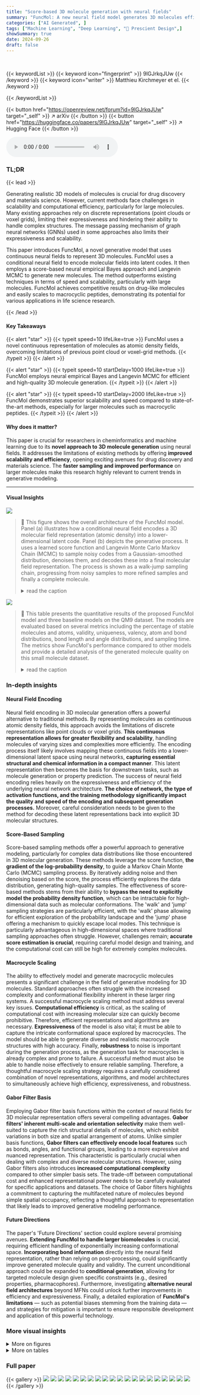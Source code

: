```yaml
---
title: "Score-based 3D molecule generation with neural fields"
summary: "FuncMol: A new neural field model generates 3D molecules efficiently, outperforming existing methods by achieving an order of magnitude faster sampling speed."
categories: ["AI Generated", ]
tags: ["Machine Learning", "Deep Learning", "🏢 Prescient Design",]
showSummary: true
date: 2024-09-26
draft: false
---
```


<br>

{{< keywordList >}}
{{< keyword icon="fingerprint" >}} 9lGJrkqJUw {{< /keyword >}}
{{< keyword icon="writer" >}} Matthieu Kirchmeyer et el. {{< /keyword >}}
 
{{< /keywordList >}}

{{< button href="https://openreview.net/forum?id=9lGJrkqJUw" target="_self" >}}
↗ arXiv
{{< /button >}}
{{< button href="https://huggingface.co/papers/9lGJrkqJUw" target="_self" >}}
↗ Hugging Face
{{< /button >}}



<audio controls>
    <source src="https://ai-paper-reviewer.com/9lGJrkqJUw/podcast.wav" type="audio/wav">
    Your browser does not support the audio element.
</audio>


### TL;DR


{{< lead >}}

Generating realistic 3D models of molecules is crucial for drug discovery and materials science.  However, current methods face challenges in scalability and computational efficiency, particularly for large molecules.  Many existing approaches rely on discrete representations (point clouds or voxel grids), limiting their expressiveness and hindering their ability to handle complex structures.  The message passing mechanism of graph neural networks (GNNs) used in some approaches also limits their expressiveness and scalability.

This paper introduces FuncMol, a novel generative model that uses continuous neural fields to represent 3D molecules. FuncMol uses a conditional neural field to encode molecular fields into latent codes. It then employs a score-based neural empirical Bayes approach and Langevin MCMC to generate new molecules.  The method outperforms existing techniques in terms of speed and scalability, particularly with large molecules. FuncMol achieves competitive results on drug-like molecules and easily scales to macrocyclic peptides, demonstrating its potential for various applications in life science research.

{{< /lead >}}


#### Key Takeaways

{{< alert "star" >}}
{{< typeit speed=10 lifeLike=true >}} FuncMol uses a novel continuous representation of molecules as atomic density fields, overcoming limitations of previous point cloud or voxel-grid methods. {{< /typeit >}}
{{< /alert >}}

{{< alert "star" >}}
{{< typeit speed=10 startDelay=1000 lifeLike=true >}} FuncMol employs neural empirical Bayes and Langevin MCMC for efficient and high-quality 3D molecule generation. {{< /typeit >}}
{{< /alert >}}

{{< alert "star" >}}
{{< typeit speed=10 startDelay=2000 lifeLike=true >}} FuncMol demonstrates superior scalability and speed compared to state-of-the-art methods, especially for larger molecules such as macrocyclic peptides. {{< /typeit >}}
{{< /alert >}}

#### Why does it matter?
This paper is crucial for researchers in cheminformatics and machine learning due to its **novel approach to 3D molecule generation** using neural fields.  It addresses the limitations of existing methods by offering **improved scalability and efficiency**, opening exciting avenues for drug discovery and materials science. The **faster sampling and improved performance** on larger molecules make this research highly relevant to current trends in generative modeling.

------
#### Visual Insights



![](https://ai-paper-reviewer.com/9lGJrkqJUw/figures_1_1.jpg)

> 🔼 This figure shows the overall architecture of the FuncMol model.  Panel (a) illustrates how a conditional neural field encodes a 3D molecular field representation (atomic density) into a lower-dimensional latent code. Panel (b) depicts the generative process. It uses a learned score function and Langevin Monte Carlo Markov Chain (MCMC) to sample noisy codes from a Gaussian-smoothed distribution, denoises them, and decodes these into a final molecular field representation.  The process is shown as a walk-jump sampling chain, progressing from noisy samples to more refined samples and finally a complete molecule.
> <details>
> <summary>read the caption</summary>
> Figure 1: (a) a conditional neural field encodes a molecular field v into a low dimensional latent code z. (b) using a learned score function ge, FuncMol performs sampling in latent space via Langevin MCMC. These codes are decoded back into molecules.
> </details>





![](https://ai-paper-reviewer.com/9lGJrkqJUw/tables_7_1.jpg)

> 🔼 This table presents the quantitative results of the proposed FuncMol model and three baseline models on the QM9 dataset.  The models are evaluated based on several metrics including the percentage of stable molecules and atoms, validity, uniqueness, valency, atom and bond distributions, bond length and angle distributions, and sampling time. The metrics show FuncMol's performance compared to other models and provide a detailed analysis of the generated molecule quality on this small molecule dataset.
> <details>
> <summary>read the caption</summary>
> Table 1: QM9 results w.r.t. test set for 10000 samples per model. ↑↓ indicate that higher/lower numbers are better. The row data are randomly sampled molecules from the validation set. We report 1-sigma error bars over 3 sampling runs.
> </details>





### In-depth insights


#### Neural Field Encoding
Neural field encoding in 3D molecular generation offers a powerful alternative to traditional methods.  By representing molecules as continuous atomic density fields, this approach avoids the limitations of discrete representations like point clouds or voxel grids.  **This continuous representation allows for greater flexibility and scalability**, handling molecules of varying sizes and complexities more efficiently.  The encoding process itself likely involves mapping these continuous fields into a lower-dimensional latent space using neural networks, **capturing essential structural and chemical information in a compact manner**.  This latent representation then becomes the basis for downstream tasks, such as molecule generation or property prediction.  The success of neural field encoding relies heavily on the expressiveness and efficiency of the underlying neural network architecture.  **The choice of network, the type of activation functions, and the training methodology significantly impact the quality and speed of the encoding and subsequent generation processes.**  Moreover, careful consideration needs to be given to the method for decoding these latent representations back into explicit 3D molecular structures.

#### Score-Based Sampling
Score-based sampling methods offer a powerful approach to generative modeling, particularly for complex data distributions like those encountered in 3D molecular generation.  These methods leverage the score function, **the gradient of the log-probability density**, to guide a Markov Chain Monte Carlo (MCMC) sampling process. By iteratively adding noise and then denoising based on the score, the process efficiently explores the data distribution, generating high-quality samples.  The effectiveness of score-based methods stems from their ability to **bypass the need to explicitly model the probability density function**, which can be intractable for high-dimensional data such as molecular conformations.  The 'walk' and 'jump' sampling strategies are particularly efficient, with the 'walk' phase allowing for efficient exploration of the probability landscape and the 'jump' phase offering a mechanism to quickly escape local modes.  This technique is particularly advantageous in high-dimensional spaces where traditional sampling approaches often struggle. However, challenges remain; **accurate score estimation is crucial**, requiring careful model design and training, and the computational cost can still be high for extremely complex molecules.

#### Macrocycle Scaling
The ability to effectively model and generate macrocyclic molecules presents a significant challenge in the field of generative modeling for 3D molecules.  Standard approaches often struggle with the increased complexity and conformational flexibility inherent in these larger ring systems.  A successful macrocycle scaling method must address several key issues. **Computational efficiency** is critical, as the scaling of computational cost with increasing molecular size can quickly become prohibitive.  Therefore, efficient representations and algorithms are necessary. **Expressiveness** of the model is also vital; it must be able to capture the intricate conformational space explored by macrocycles.  The model should be able to generate diverse and realistic macrocycle structures with high accuracy. Finally, **robustness** to noise is important during the generation process, as the generation task for macrocycles is already complex and prone to failure. A successful method must also be able to handle noise effectively to ensure reliable sampling.  Therefore, a thoughtful macrocycle scaling strategy requires a carefully considered combination of novel representations, algorithms, and model architectures to simultaneously achieve high efficiency, expressiveness, and robustness.

#### Gabor Filter Basis
Employing Gabor filter basis functions within the context of neural fields for 3D molecular representation offers several compelling advantages.  **Gabor filters' inherent multi-scale and orientation selectivity** make them well-suited to capture the rich structural details of molecules, which exhibit variations in both size and spatial arrangement of atoms.  Unlike simpler basis functions, **Gabor filters can effectively encode local features** such as bonds, angles, and functional groups, leading to a more expressive and nuanced representation. This characteristic is particularly crucial when dealing with complex and diverse molecular structures.  However, using Gabor filters also introduces **increased computational complexity** compared to other simpler basis sets.  The trade-off between computational cost and enhanced representational power needs to be carefully evaluated for specific applications and datasets. The choice of Gabor filters highlights a commitment to capturing the multifaceted nature of molecules beyond simple spatial occupancy, reflecting a thoughtful approach to representation that likely leads to improved generative modeling performance.

#### Future Directions
The paper's 'Future Directions' section could explore several promising avenues.  **Extending FuncMol to handle larger biomolecules** is crucial, requiring efficient handling of exponentially increasing conformational space.  **Incorporating bond information** directly into the neural field representation, rather than relying on post-processing, could significantly improve generated molecule quality and validity.  The current unconditional approach could be expanded to **conditional generation**, allowing for targeted molecule design given specific constraints (e.g., desired properties, pharmacophores).  Furthermore, investigating **alternative neural field architectures** beyond MFNs could unlock further improvements in efficiency and expressiveness.  Finally, a detailed exploration of **FuncMol's limitations** — such as potential biases stemming from the training data — and strategies for mitigation is important to ensure responsible development and application of this powerful technology.


### More visual insights

<details>
<summary>More on figures
</summary>


![](https://ai-paper-reviewer.com/9lGJrkqJUw/figures_3_1.jpg)

> 🔼 This figure shows the architecture of the conditional neural field used in FuncMol.  Panel (a) depicts the overall flow, where a latent code z and 3D coordinates x are input, and the occupancy field at x is output. Panel (b) zooms in on a single multiplicative block, showing the processing steps involving FiLM (FiLM layers) and elementwise multiplication (Hadamard product) within each layer.
> <details>
> <summary>read the caption</summary>
> Figure 2: Conditional neural field fθ using the multiplicative filter network architecture. (a) A latent code z and some coordinates x are given as input to the model that outputs the occupancy field at that location for the corresponding molecule, fθ(x, z). (b) The code and coordinates are processed via FiLM layers and Hadamard products. We denote the overall operation at layer l as H(l).
> </details>



![](https://ai-paper-reviewer.com/9lGJrkqJUw/figures_9_1.jpg)

> 🔼 This figure shows a qualitative comparison of generated molecules from the FuncMol model against the ground truth CREMP dataset. The left side displays the comparison of bond angles (θ₁, θ₂, θ₃) and dihedral angle distributions (φ, ψ, ω) for each amino acid residue. The right side shows Ramachandran plots which represent the distribution of dihedral angles (φ, ψ) in proteins, where darker areas indicate higher densities.
> <details>
> <summary>read the caption</summary>
> Figure 3: Qualitative evaluation on CREMP following [84]. Left: Comparison of the bond angles (θ₁, θ₂, θ₃) in each amino acid residue and dihedral distributions (φ, ψ, ω) for each residue from the reference test set (gray) and the generated samples (blue). KL divergence is calculated as KL(test || sampled). Right: Ramachandran plots [94] (colored by density where darker tones represent high density regions).
> </details>



![](https://ai-paper-reviewer.com/9lGJrkqJUw/figures_15_1.jpg)

> 🔼 This figure illustrates the auto-encoding approach used in the FuncMol model. A 3D convolutional neural network (CNN) encodes a voxelized representation of a molecule into a low-dimensional latent code z. This code is then used as input to a conditional multiplicative filter network (MFN), which decodes the latent code back into a continuous occupancy field representing the 3D structure of the molecule.  The process involves mapping 3D coordinates to atomic densities, allowing for a continuous representation of the molecule, and overcoming the limitations of discrete grid-based representations.
> <details>
> <summary>read the caption</summary>
> Figure 4: Auto-encoding approach for neural field representation. A voxelized representation of molecule is encoded int the latent space z with a 3D CNN. This representation is then decoded with a conditional MFN for any point x in space.
> </details>



![](https://ai-paper-reviewer.com/9lGJrkqJUw/figures_17_1.jpg)

> 🔼 This figure shows six interpolation trajectories in the latent space of molecules.  Each trajectory starts and ends with a molecule from the GEOM-drugs dataset.  Intermediate points along the trajectory represent interpolated latent codes, which are then decoded back into molecules using the FuncMol model's denoising process. The figure demonstrates that nearby points in latent space correspond to molecules with similar structures, showcasing the model's ability to learn a meaningful representation of molecular similarity.
> <details>
> <summary>read the caption</summary>
> Figure 5: Interpolation in the latent modulation space for different pairs of molecules from GEOM-drugs. Each interpolated codes is protected back to the learned manifold of molecules via a noise/denoise operation. FuncMol produces semantically meaningful patterns in the interpolated space and we observe that molecules close in latent space share similar structure.
> </details>



![](https://ai-paper-reviewer.com/9lGJrkqJUw/figures_18_1.jpg)

> 🔼 This figure shows six interpolation trajectories in the latent modulation space of the FuncMol model.  Each trajectory connects two molecules from the GEOM-drugs dataset. Intermediate points along each trajectory represent interpolated modulation codes.  These codes are then decoded back into molecular structures using the model's denoising process.  The figure demonstrates that nearby molecules in the latent space tend to have similar structures, suggesting the latent space encodes meaningful chemical information.
> <details>
> <summary>read the caption</summary>
> Figure 5: Interpolation in the latent modulation space for different pairs of molecules from GEOM-drugs. Each interpolated codes is protected back to the learned manifold of molecules via a noise/denoise operation. FuncMol produces semantically meaningful patterns in the interpolated space and we observe that molecules close in latent space share similar structure.
> </details>



![](https://ai-paper-reviewer.com/9lGJrkqJUw/figures_19_1.jpg)

> 🔼 This figure shows the t-SNE plots of the latent modulation codes for QM9 molecules.  For each of four molecular properties (heat capacity, internal energy, isotropic polarization, and dipole moment), 200 molecules with high values and 200 molecules with low values were selected from the validation set.  The t-SNE visualization aims to reveal clusters of molecules with similar property values in the latent space, demonstrating that the latent codes effectively capture these properties.
> <details>
> <summary>read the caption</summary>
> Figure 6: t-SNE plots of latent modulations codes of QM9 molecules for different molecular properties. For each plot, we pick 200 molecules from validation set with high value of a property (blue) and 200 with low value (red). We show results for four properties: (a) heat capacity (Cv), (b) internal energy (U0), (c) isotropic polarization (α) and (d) dipole moment (µ).
> </details>



![](https://ai-paper-reviewer.com/9lGJrkqJUw/figures_19_2.jpg)

> 🔼 This figure demonstrates the performance of a linear regression model trained using only the learned modulation codes (latent codes) to predict four different molecular properties of the QM9 dataset.  The results indicate high Spearman correlations, suggesting a strong relationship between the latent codes and these properties, despite the unsupervised nature of the code learning process.
> <details>
> <summary>read the caption</summary>
> Figure 7: Performance of linear regression model (a.k.a linear probing) trained on modulation codes to predict molecular properties on QM9. We show the scatter plots and Spearman correlation for four different properties: (a) heat capacity (Cv), (b) internal energy (Uo), (c) isotropic polarization (a) and (d) dipole moment (μ).
> </details>



![](https://ai-paper-reviewer.com/9lGJrkqJUw/figures_21_1.jpg)

> 🔼 This figure shows the impact of adding Gaussian noise to the latent codes on the quality of the generated molecules.  The plots display the average stable molecule percentage and bond angle Wasserstein distance (W1) for different noise levels (σ) on both the GEOM-drugs and QM9 datasets.  The results demonstrate the robustness of the model's latent code representation to noise.
> <details>
> <summary>read the caption</summary>
> Figure 8: Ablation: code robustness to noise on GEOM-drugs (blue) and QM9 (red). Stable molecule (a) and bond angle distance (b) metrics as we increasingly add noise to the codes. Metrics are computed with 4000 generated samples on validation reference set.
> </details>



![](https://ai-paper-reviewer.com/9lGJrkqJUw/figures_22_1.jpg)

> 🔼 This figure shows the cumulative distribution function (CDF) of the strain energy for molecules generated by different models on the GEOM-drugs dataset. The strain energy, calculated using the Universal Force Field (UFF), measures the difference between the energy of a generated molecule's pose and its relaxed pose. A lower strain energy indicates a more stable and realistic conformation.  The CDF plots allow comparison of the models' ability to generate molecules with realistic strain energy distributions, reflecting their ability to produce stable, chemically plausible structures.  The reference line represents the true distribution of strain energies from the dataset, while the other lines represent the distributions of strain energies for molecules generated by each model (EDM, GeoLDM, VoxMol, FuncMol).
> <details>
> <summary>read the caption</summary>
> Figure 9: Cumulative distribution function of strain energy of generated molecules on GEOM-drugs based on 10000 molecules.
> </details>



![](https://ai-paper-reviewer.com/9lGJrkqJUw/figures_22_2.jpg)

> 🔼 This figure compares the distributions of the number of fragments, ring size, and number of atoms per molecule between generated molecules from different models and a reference dataset.  It provides a visual representation of how well each generative model is able to capture the structural properties of real-world molecules, in terms of their size and complexity.
> <details>
> <summary>read the caption</summary>
> Figure 10: Histograms (over 10000 samples) showing (first row) distribution of number of fragments, (second) distribution of ring size, and (third) distribution of number of atoms per molecule.
> </details>



![](https://ai-paper-reviewer.com/9lGJrkqJUw/figures_23_1.jpg)

> 🔼 The figure shows the process of FuncMol. First, a conditional neural field encodes a molecular field into a low-dimensional latent code. Second, FuncMol performs sampling in the latent space using Langevin MCMC with a learned score function. Finally, the sampled codes are decoded back into molecules.
> <details>
> <summary>read the caption</summary>
> Figure 1: (a) a conditional neural field encodes a molecular field v into a low dimensional latent code z. (b) using a learned score function ge, FuncMol performs sampling in latent space via Langevin MCMC. These codes are decoded back into molecules.
> </details>



![](https://ai-paper-reviewer.com/9lGJrkqJUw/figures_24_1.jpg)

> 🔼 This figure displays 16 examples of molecules generated by the FuncMol model, which was trained on the GEOM-drugs dataset.  Each molecule is depicted in 3D, showcasing its spatial structure. The variety in molecular structures highlights the model's ability to generate diverse drug-like molecules. The figure serves as a qualitative assessment of FuncMol's performance, illustrating its capacity to produce chemically plausible and structurally varied molecules.
> <details>
> <summary>read the caption</summary>
> Figure 12: Generated samples from FuncMol trained on GEOM-drugs.
> </details>



![](https://ai-paper-reviewer.com/9lGJrkqJUw/figures_25_1.jpg)

> 🔼 This figure shows 16 example molecules generated by the FuncMol model trained on the CREMP dataset.  CREMP is a dataset of macrocyclic peptides which are larger and more complex than the molecules in other datasets used in the paper. The figure demonstrates the ability of FuncMol to generate diverse and complex molecules.
> <details>
> <summary>read the caption</summary>
> Figure 13: Generated samples from FuncMol trained on CREMP.
> </details>



![](https://ai-paper-reviewer.com/9lGJrkqJUw/figures_25_2.jpg)

> 🔼 This figure shows the overall process of FuncMol. (a) shows that a conditional neural field takes a molecular field as input and encodes it into a low-dimensional latent code z. (b) illustrates how FuncMol uses a learned score function and Langevin MCMC sampling in the latent space to generate new molecules. These latent codes are then decoded back into 3D molecular structures.
> <details>
> <summary>read the caption</summary>
> Figure 1: (a) a conditional neural field encodes a molecular field v into a low dimensional latent code z. (b) using a learned score function ge, FuncMol performs sampling in latent space via Langevin MCMC. These codes are decoded back into molecules.
> </details>



</details>




<details>
<summary>More on tables
</summary>


![](https://ai-paper-reviewer.com/9lGJrkqJUw/tables_8_1.jpg)
> 🔼 This table presents the quantitative results of the GEOM-drugs dataset using various metrics.  It compares the performance of FuncMol and FuncMoldec against three other state-of-the-art baselines (EDM, GeoLDM, VoxMol) in terms of generating realistic and stable molecules.  The metrics assess aspects like molecule stability, validity, uniqueness, valency, atom and bond distribution, bond length and angle distributions, and sampling time.  Higher/lower values indicate better performance depending on the metric.
> <details>
> <summary>read the caption</summary>
> Table 2: GEOM-drugs results, standard metrics w.r.t. test set for 10000 samples per model. ↑↓ indicate that higher/lower numbers are better. The row data are randomly sampled molecules from the validation set. We report 1-sigma error bars over 3 sampling runs.
> </details>

![](https://ai-paper-reviewer.com/9lGJrkqJUw/tables_8_2.jpg)
> 🔼 This table presents the results of additional metrics used to evaluate the quality of generated molecules on the GEOM-drugs dataset.  These metrics assess various aspects of molecular properties, including stability, drug-likeness, and structural features. The table compares the performance of FuncMol against other state-of-the-art methods, indicating which model performs better based on higher or lower values for each metric.  One-sigma error bars are included, showing the variability across three separate sampling runs.
> <details>
> <summary>read the caption</summary>
> Table 3: GEOM-drugs results, additional metrics w.r.t. test set for 10000 samples per model. ↑↓ indicate that higher/lower numbers are better. The row data are randomly sampled molecules from the validation set. We report 1-sigma error bars over 3 sampling runs.
> </details>

![](https://ai-paper-reviewer.com/9lGJrkqJUw/tables_16_1.jpg)
> 🔼 This table presents the quantitative results of the GEOM-drugs dataset using various metrics to evaluate the performance of different molecule generation models.  The metrics assess various aspects of the generated molecules, including stability, validity, uniqueness, valency, atom and bond distributions, and sampling time.  Higher values are generally better for most metrics, indicated by the upward-pointing arrows; exceptions are noted with downward-pointing arrows.  The standard deviation is also included for better comparison.
> <details>
> <summary>read the caption</summary>
> Table 2: GEOM-drugs results, standard metrics w.r.t. test set for 10000 samples per model. ↑↓ indicate that higher/lower numbers are better. The row data are randomly sampled molecules from the validation set. We report 1-sigma error bars over 3 sampling runs.
> </details>

![](https://ai-paper-reviewer.com/9lGJrkqJUw/tables_17_1.jpg)
> 🔼 This table presents the quantitative results of the QM9 dataset for different models, including the proposed FuncMol model and several baselines.  The metrics used assess various aspects of molecular generation quality, such as the stability of generated molecules (stable mol%, stable atom%), their validity according to cheminformatics standards (valid %), uniqueness (unique %), adherence to valency rules (valency), and the distribution of atom types (atom TV), bond types (bond TV), bond lengths (len W11), and bond angles (ang W11).  Sampling time per molecule is also reported.  Higher/lower numbers are better depending on the metric (indicated by ↑↓). Error bars represent one standard deviation across three independent sampling runs. 
> <details>
> <summary>read the caption</summary>
> Table 1: QM9 results w.r.t. test set for 10000 samples per model. ↑↓ indicate that higher/lower numbers are better. The row data are randomly sampled molecules from the validation set. We report 1-sigma error bars over 3 sampling runs.
> </details>

![](https://ai-paper-reviewer.com/9lGJrkqJUw/tables_19_1.jpg)
> 🔼 This table presents the quantitative results of the QM9 dataset for four different models: EDM, GeoLDM, VoxMol, and FuncMol.  Each model generated 10,000 molecules, and several metrics were used to evaluate the quality of these generated molecules. The metrics assess various aspects of the molecules' validity, such as stability (of both molecules and atoms), uniqueness, adherence to valency rules, and the distribution of atom and bond types.  Additionally, the table includes the average time taken to generate each molecule. The results show FuncMol achieving competitive performance, although not superior to all baselines.
> <details>
> <summary>read the caption</summary>
> Table 1: QM9 results w.r.t. test set for 10000 samples per model. ↑↓ indicate that higher/lower numbers are better. The row data are randomly sampled molecules from the validation set. We report 1-sigma error bars over 3 sampling runs.
> </details>

![](https://ai-paper-reviewer.com/9lGJrkqJUw/tables_20_1.jpg)
> 🔼 This table shows the mean squared error (MSE) and peak signal-to-noise ratio (PSNR) for the reconstruction of molecular fields using a conditional multiplicative filter network (MFN) architecture and learned codes.  Lower MSE indicates better reconstruction quality, while higher PSNR indicates better reconstruction quality.  The results are shown for three different datasets: GEOM-drugs, CREMP, and QM9.
> <details>
> <summary>read the caption</summary>
> Table 5: Ablation: field reconstruction (whole training set).
> </details>

![](https://ai-paper-reviewer.com/9lGJrkqJUw/tables_20_2.jpg)
> 🔼 This table shows the results of molecule reconstruction experiments on a subset of 4000 molecules from the GEOM-drugs and QM9 datasets.  It compares the performance of molecule reconstruction from the original data, from latent codes (the model's compressed representation), and from a voxelized representation of the atomic density field.  The metrics evaluated include the percentage of stable molecules and atoms, the percentage of valid molecules, uniqueness, and Wasserstein distances for various molecular properties (valency, atom types, bond lengths, bond angles).  The results demonstrate that the model's latent code representation produces significantly better reconstructions than the voxelized representation.
> <details>
> <summary>read the caption</summary>
> Table 6: Ablation: molecule reconstruction (sample of 4k).
> </details>

![](https://ai-paper-reviewer.com/9lGJrkqJUw/tables_21_1.jpg)
> 🔼 This table presents the ablation study on the effect of continuous coordinate refinement on the reconstruction performance of the model. It compares the results of using continuous refinement against the discrete refinement method from prior work. The metrics evaluated include the percentage of stable molecules and atoms, validity, valency, atom bond length and angle Wasserstein distances, and atom and bond type total variation distances. The results demonstrate that the continuous refinement significantly improves the quality of the reconstructed molecules.
> <details>
> <summary>read the caption</summary>
> Table 7: Ablation: continuous refinement improvement on code reconstruction performance. Metrics computed with 4000 generated samples on validation reference set.
> </details>

![](https://ai-paper-reviewer.com/9lGJrkqJUw/tables_21_2.jpg)
> 🔼 This table presents an ablation study on the impact of the number of walk steps (K) in the walk-jump sampling algorithm of the FuncMol model.  The study was conducted on the GEOM-drugs dataset using 2000 generated samples.  The table shows how various metrics related to molecule generation quality change with increasing values of K. These metrics include the percentage of stable molecules and atoms, uniqueness, valency, and bond statistics.
> <details>
> <summary>read the caption</summary>
> Table 8: Ablation on the number of walk steps K on GEOM-drugs. Metrics computed with 2000 generated samples on test reference set.
> </details>

![](https://ai-paper-reviewer.com/9lGJrkqJUw/tables_22_1.jpg)
> 🔼 This table shows the ablation study on the impact of resolution on sampling quality for the GEOM-drugs dataset.  The metrics (stable molecule percentage, stable atom percentage, valid molecule percentage, unique molecule percentage, valency Wasserstein distance, atom type total variation, bond type total variation, bond length Wasserstein distance, bond angle Wasserstein distance, and average sampling time per molecule) are computed using 2000 generated samples on the test set for three different resolutions: 0.167 Å, 0.25 Å, and 0.5 Å.  The results demonstrate the trade-off between sampling time and quality at different resolutions.
> <details>
> <summary>read the caption</summary>
> Table 9: Ablation on the impact of resolution on sampling quality on GEOM-drugs. Metrics computed with 2000 generated samples on test reference set.
> </details>

![](https://ai-paper-reviewer.com/9lGJrkqJUw/tables_23_1.jpg)
> 🔼 This table compares the performance of FuncMol with MolDiff, a bond-diffusion model.  The comparison focuses on various metrics assessing the quality of generated molecules, including validity, connectivity, novelty, uniqueness, diversity, similarity to training set molecules, drug-likeness scores (QED, SA, Lipinski), root-mean-square deviation (RMSD), and Jensen-Shannon divergence of bond lengths, angles, and dihedral angles.  It highlights the competitive performance of FuncMol despite not explicitly using bond information during training.
> <details>
> <summary>read the caption</summary>
> Table 10: Comparison of MolDiff with H and FuncMol
> </details>

</details>




### Full paper

{{< gallery >}}
<img src="https://ai-paper-reviewer.com/9lGJrkqJUw/1.png" class="grid-w50 md:grid-w33 xl:grid-w25" />
<img src="https://ai-paper-reviewer.com/9lGJrkqJUw/2.png" class="grid-w50 md:grid-w33 xl:grid-w25" />
<img src="https://ai-paper-reviewer.com/9lGJrkqJUw/3.png" class="grid-w50 md:grid-w33 xl:grid-w25" />
<img src="https://ai-paper-reviewer.com/9lGJrkqJUw/4.png" class="grid-w50 md:grid-w33 xl:grid-w25" />
<img src="https://ai-paper-reviewer.com/9lGJrkqJUw/5.png" class="grid-w50 md:grid-w33 xl:grid-w25" />
<img src="https://ai-paper-reviewer.com/9lGJrkqJUw/6.png" class="grid-w50 md:grid-w33 xl:grid-w25" />
<img src="https://ai-paper-reviewer.com/9lGJrkqJUw/7.png" class="grid-w50 md:grid-w33 xl:grid-w25" />
<img src="https://ai-paper-reviewer.com/9lGJrkqJUw/8.png" class="grid-w50 md:grid-w33 xl:grid-w25" />
<img src="https://ai-paper-reviewer.com/9lGJrkqJUw/9.png" class="grid-w50 md:grid-w33 xl:grid-w25" />
<img src="https://ai-paper-reviewer.com/9lGJrkqJUw/10.png" class="grid-w50 md:grid-w33 xl:grid-w25" />
<img src="https://ai-paper-reviewer.com/9lGJrkqJUw/11.png" class="grid-w50 md:grid-w33 xl:grid-w25" />
<img src="https://ai-paper-reviewer.com/9lGJrkqJUw/12.png" class="grid-w50 md:grid-w33 xl:grid-w25" />
<img src="https://ai-paper-reviewer.com/9lGJrkqJUw/13.png" class="grid-w50 md:grid-w33 xl:grid-w25" />
<img src="https://ai-paper-reviewer.com/9lGJrkqJUw/14.png" class="grid-w50 md:grid-w33 xl:grid-w25" />
<img src="https://ai-paper-reviewer.com/9lGJrkqJUw/15.png" class="grid-w50 md:grid-w33 xl:grid-w25" />
<img src="https://ai-paper-reviewer.com/9lGJrkqJUw/16.png" class="grid-w50 md:grid-w33 xl:grid-w25" />
<img src="https://ai-paper-reviewer.com/9lGJrkqJUw/17.png" class="grid-w50 md:grid-w33 xl:grid-w25" />
<img src="https://ai-paper-reviewer.com/9lGJrkqJUw/18.png" class="grid-w50 md:grid-w33 xl:grid-w25" />
<img src="https://ai-paper-reviewer.com/9lGJrkqJUw/19.png" class="grid-w50 md:grid-w33 xl:grid-w25" />
<img src="https://ai-paper-reviewer.com/9lGJrkqJUw/20.png" class="grid-w50 md:grid-w33 xl:grid-w25" />
{{< /gallery >}}